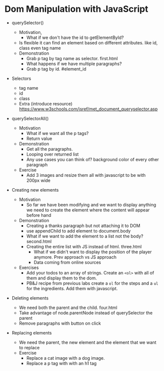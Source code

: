 # Dom Manipulation with JavaScript

* querySelector()
  - Motivation,
    * What if we don't have the id to getElementById?
  - Is flexible it can find an element based on different attributes. like id, class even tag name
  - Demonstration
    - Grab p tag by tag name as selector. first.html
    - What happens if we have multiple paragraphs?
    - Grab p tag by id. #element_id

* Selectors
  - tag name
  - id
  - class
  - Extra (introduce resource) https://www.w3schools.com/jsref/met_document_queryselector.asp

* querySelectorAll()
  - Motivation
    * What if we want all the p tags?
    * Return value
  - Demonstration
    * Get all the paragraphs. 
    * Looping over returned list
    * Any use cases you can think of? background color of every other paragraph
  - Exercise
    * Add 3 images and resize them all with javascript to be with 200px wide

* Creating new elements
  - Motivation
    * So far we have been modifying and we want to display anything we need to create the element where the content will appear before hand
  - Demonstration
    * Creating a thanks paragraph but not attaching it to DOM
    * use appendChild to add element to document.body
    * What if we want to add the element to a list not the body? second.html
    * Creating the entire list with JS instead of html. three.html
      - What if we didn't want to display the position of the player anymore. Prev approach vs JS approach
      - Data coming from online sources
  - Exercises
    * Add your todos to an array of strings. Create an `<ol>` with all of them and display them to the dom.
    * PB&J recipe from previous labs create a `ol` for the steps and a `ul` for the ingredients. Add them with javascript.

* Deleting elements
  - We need both the parent and the child. four.html
  - Take advantage of node.parentNode instead of querySelector the parent
  - Remove paragraphs with button on click

* Replacing elements
  - We need the parent, the new element and the element that we want to replace
  - Exercise
    * Replace a cat image with a dog image.
    * Replace a p tag with with an h1 tag
